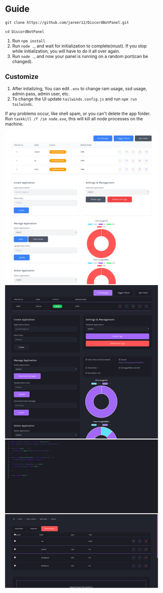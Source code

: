 # Guide

```shell
git clone https://github.com/jareer12/DiscordBotPanel.git
```

```shell
cd DiscordBotPanel
```

1. Run `npm install`
2. Run `node .`, and wait for initialization to complete(must). If you stop while initialization, you will have to do it all over again.
3. Run `node .`, and now your panel is running on a random port(can be changed).

## Customize

1. After intializing, You can edit `.env` to change ram usage, ssd usage, admin pass, admin user, etc.
2. To change the UI update `tailwinds.config.js` and run `npm run tailwinds`.

If any problems occur, like shell spam, or you can't delete the app folder. Run `taskkill /f /im node.exe`, this will kill all node processes on the machine.

![Image](./BaseTemplate/home.png)
![Image](./BaseTemplate/home-dark.png)
![Image](./BaseTemplate/file-editor.png)
![Image](./BaseTemplate/dark-file-manager.png)
